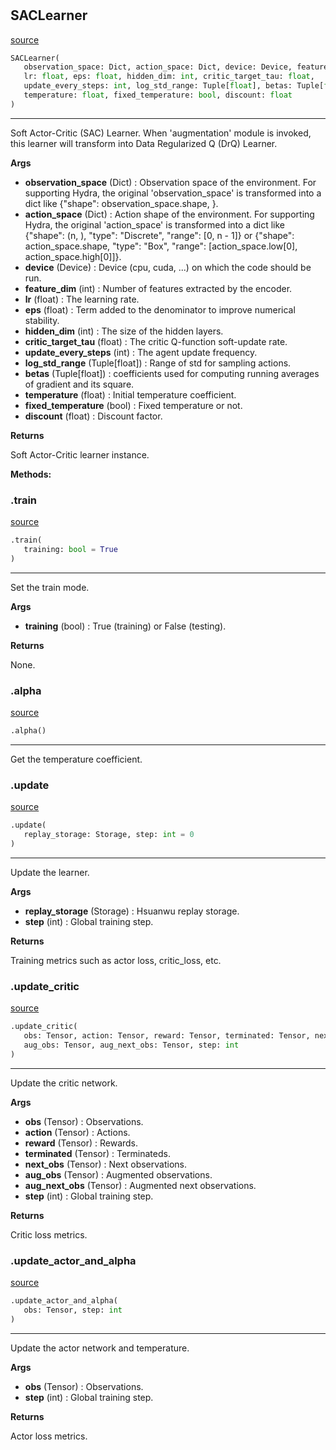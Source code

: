 #


## SACLearner
[source](https://github.com/RLE-Foundation/Hsuanwu\blob\main\hsuanwu/xploit/learner/sac.py\#L62)
```python 
SACLearner(
   observation_space: Dict, action_space: Dict, device: Device, feature_dim: int,
   lr: float, eps: float, hidden_dim: int, critic_target_tau: float,
   update_every_steps: int, log_std_range: Tuple[float], betas: Tuple[float],
   temperature: float, fixed_temperature: bool, discount: float
)
```


---
Soft Actor-Critic (SAC) Learner.
When 'augmentation' module is invoked, this learner will transform into Data Regularized Q (DrQ) Learner.


**Args**

* **observation_space** (Dict) : Observation space of the environment.
    For supporting Hydra, the original 'observation_space' is transformed into a dict like {"shape": observation_space.shape, }.
* **action_space** (Dict) : Action shape of the environment.
    For supporting Hydra, the original 'action_space' is transformed into a dict like
    {"shape": (n, ), "type": "Discrete", "range": [0, n - 1]} or
    {"shape": action_space.shape, "type": "Box", "range": [action_space.low[0], action_space.high[0]]}.
* **device** (Device) : Device (cpu, cuda, ...) on which the code should be run.
* **feature_dim** (int) : Number of features extracted by the encoder.
* **lr** (float) : The learning rate.
* **eps** (float) : Term added to the denominator to improve numerical stability.
* **hidden_dim** (int) : The size of the hidden layers.
* **critic_target_tau** (float) : The critic Q-function soft-update rate.
* **update_every_steps** (int) : The agent update frequency.
* **log_std_range** (Tuple[float]) : Range of std for sampling actions.
* **betas** (Tuple[float]) : coefficients used for computing running averages of gradient and its square.
* **temperature** (float) : Initial temperature coefficient.
* **fixed_temperature** (bool) : Fixed temperature or not.
* **discount** (float) : Discount factor.



**Returns**

Soft Actor-Critic learner instance.


**Methods:**


### .train
[source](https://github.com/RLE-Foundation/Hsuanwu\blob\main\hsuanwu/xploit/learner/sac.py\#L148)
```python
.train(
   training: bool = True
)
```

---
Set the train mode.


**Args**

* **training** (bool) : True (training) or False (testing).


**Returns**

None.

### .alpha
[source](https://github.com/RLE-Foundation/Hsuanwu\blob\main\hsuanwu/xploit/learner/sac.py\#L164)
```python
.alpha()
```

---
Get the temperature coefficient.

### .update
[source](https://github.com/RLE-Foundation/Hsuanwu\blob\main\hsuanwu/xploit/learner/sac.py\#L168)
```python
.update(
   replay_storage: Storage, step: int = 0
)
```

---
Update the learner.


**Args**

* **replay_storage** (Storage) : Hsuanwu replay storage.
* **step** (int) : Global training step.


**Returns**

Training metrics such as actor loss, critic_loss, etc.

### .update_critic
[source](https://github.com/RLE-Foundation/Hsuanwu\blob\main\hsuanwu/xploit/learner/sac.py\#L234)
```python
.update_critic(
   obs: Tensor, action: Tensor, reward: Tensor, terminated: Tensor, next_obs: Tensor,
   aug_obs: Tensor, aug_next_obs: Tensor, step: int
)
```

---
Update the critic network.


**Args**

* **obs** (Tensor) : Observations.
* **action** (Tensor) : Actions.
* **reward** (Tensor) : Rewards.
* **terminated** (Tensor) : Terminateds.
* **next_obs** (Tensor) : Next observations.
* **aug_obs** (Tensor) : Augmented observations.
* **aug_next_obs** (Tensor) : Augmented next observations.
* **step** (int) : Global training step.


**Returns**

Critic loss metrics.

### .update_actor_and_alpha
[source](https://github.com/RLE-Foundation/Hsuanwu\blob\main\hsuanwu/xploit/learner/sac.py\#L302)
```python
.update_actor_and_alpha(
   obs: Tensor, step: int
)
```

---
Update the actor network and temperature.


**Args**

* **obs** (Tensor) : Observations.
* **step** (int) : Global training step.


**Returns**

Actor loss metrics.
